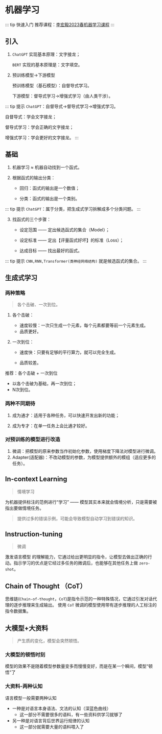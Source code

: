 # 机器学习

::: tip 快速入门
推荐课程：[李宏毅2023春机器学习课程](https://www.bilibili.com/video/BV1Wv411h7kN)
:::

## 引入

1. `ChatGPT` 实现基本原理：文字接龙；

   `BERT` 实现的基本原理是：文字填空。

2. 预训练模型→下游模型

   预训练模型（基石模型）：自督导式学习。

   下游模型：督导式学习→增强式学习（由人类干涉）。

::: tip 提示
`ChatGPT`：自督导式→督导式学习→增强式学习。

自督导式：学会文字接龙；

督导式学习：学会正确的文字接龙；

增强式学习：学会更好的文字接龙。
:::

## 基础

1. 机器学习 ≈ 机器自动找到一个函式。

2. 根据函式的输出分类：

   - 回归：函式的输出是一个数值；

   - 分类：函式的输出是一个类别。

::: tip 提示
`ChatGPT`：属于分类，把生成式学习拆解成多个分类问题。
:::

3. 找函式的三个步骤：

   - 设定范围 —— 定出候选函式的集合（Model）；

   - 设定标准 —— 定出【评量函式好坏】的标准（Loss）；

   - 达成目标 —— 找出最好的函式。

::: tip 提示
`CNN,RNN,Transformer(类神经网络结构)`  就是候选函式的集合。
:::

## 生成式学习

### 两种策略

> 各个击破、一次到位。

1. 各个击破：

   - 速度较慢：一次只生成一个元素，每个元素都要等前一个元素生成。
   - 品质更好。

2. 一次到位：

   - 速度快：只要有足够的平行算力，就可以完全生成。

   - 品质较差。
   

推荐：各个击破 + 一次到位

- 以各个击破为基础，再一次到位；
- N次到位。

### 两种不同期待

1. 成为通才：适用于各种任务，可以快速开发出新的功能；

2. 成为专才：在单一任务上会比通才较好。

### 对预训练的模型进行改造

1. 微调：把模型的原来参数当作初始化参数，使用梯度下降法对模型进行微调。
2. Adapter(适配器)：不改动模型的参数，为模型提供额外的模组（适应更多的任务）。

## In-context Learning

> 情境学习

为机器提供标注的范例进行“学习” —— 模型其实本来就会情境分析，只是需要被指出要做情境任务。

> 提供过多的错误示例，可能会导致模型自动学习到错误的知识。

## Instruction-tuning

> 微调

激发语言模型 的理解能力，它通过给出更明显的指令，让模型去做出正确的行动。指示学习的优点是它经过多任务的微调后，也能够在其他任务上做 `zero-shot`。

## Chain of Thought （CoT）

思维链(`Chain-of-thought`，`CoT`)是指令示范的一种特殊情况，它通过引发对话代理的逐步推理来生成输出。 使用 `CoT` 微调的模型使用带有逐步推理的人工标注的指令数据集。

## 大模型+大资料

> 产生质的变化，模型会突然顿悟。

### 大模型的顿悟时刻

模型的效果不是随着模型参数量变多而慢慢变好，而是在某一个瞬间，模型“顿悟”了

### 大资料-两种认知

语言模型一般需要两种认知

- 一种是对语言本身语法、文法的认知（深蓝色曲线）
  - 这一部分不需要很多的语料，有一些资料供学习就够了
- 另一种是对语言背后世界运行规律的认知
  - 这一部分就需要大量的语料喂入了

